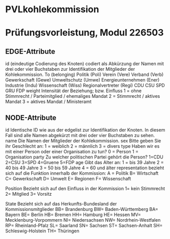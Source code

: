 # PVLkohlekommission
# Prüfungsvorleistung, Modul 226503 
## EDGE-Attribute
id
(eindeutige Codierung des Knoten)
codiert als Abkürzung der Namen mit drei oder vier Buchstaben zur Identifikation der Mitglieder der Kohlekommission. 
To (belonging) 
Politik (Poli)
Verein (Vere)
Verband (Verb)
Gewerkschaft (Gewe)
Umweltschutz (Umwe)
Energieunternehmen (Ener)
Industrie (Indu)
Wissenschaft (Wiss)
Regionalvertreter (Regi)
CDU
CSU
SPD
GRU
FDP
weight
Intensität der Beziehung; bzw. Einfluss 
1 = ohne Stimmrecht / Parteimitglied / ehemaliges Mandat 
2 = Stimmrecht / aktives Mandat
3 = aktives Mandat / Ministeramt 

## NODE-Attribute
id
Identische ID wie aus der edgelist zur Identifikation der Knoten. In diesem Fall sind alle Namen abgekürzt mit drei oder vier Buchstaben zu sehen.
name
Die Namen der Mitglieder der Kohlekommission. 
sex
Bitte geben Sie ihr Geschlecht an:
1 = weiblich
2 = männlich
3 = divers
type
Haben wir es mit einer Person oder einer Organisation zu tun?
0 = Person
1 = Organisation
party
Zu welcher politischen Partei gehört die Person?
1=CDU
2=CSU
3=SPD
4=Gruene
5=FDP
age
Gibt das Alter an:
1 = bis 39 Jahre
2 = 40 bis 49 Jahre
3 = 50 bis 59 Jahre
4 = 60 und älter
representation
bezieht sich auf die Funktion innerhalb der Kommission: 
A = Politik 
B= Wirtschaft 
C= Gewerkschaft
D= Umwelt
E= Regionen
F= Wissenschaft

Position
Bezieht sich auf den Einfluss in der Kommission 
1= kein Stimmrecht
2= Mitglied
3= Vorsitz

State
Bezieht sich auf das Herkunfts-Bundesland der Kommissionsmitglieder 
BB= Brandenburg
BW= Baden-Württemberg
BA= Bayern
BE= Berlin
HB= Bremen
HH= Hamburg
HE= Hessen
MV= Mecklenburg-Vorpommern
NI= Niedersachsen
NW= Nordrhein-Westfalen
RP= Rheinland-Pfalz
SL= Saarland
SN= Sachsen
ST= Sachsen-Anhalt
SH= Schleswig-Holstein
TH= Thüringen
